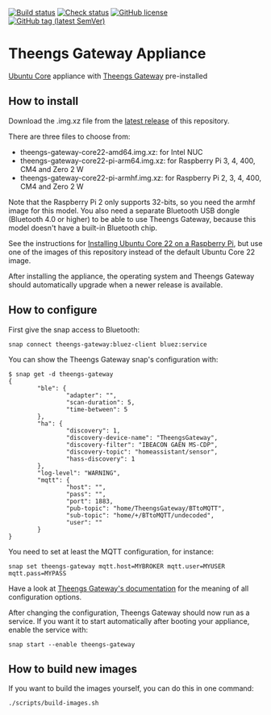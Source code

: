 [![Build status](https://github.com/theengs/gateway-appliance/workflows/Build/badge.svg)](https://github.com/theengs/gateway-appliance/actions)
[![Check status](https://github.com/theengs/gateway-appliance/workflows/Checks/badge.svg)](https://github.com/theengs/gateway-appliance/actions)
[![GitHub license](https://img.shields.io/github/license/theengs/gateway-appliance.svg)](https://github.com/theengs/gateway-appliance/blob/development/LICENSE)
[![GitHub tag (latest SemVer)](https://img.shields.io/github/v/tag/theengs/gateway-appliance?label=Theengs%20Gateway)](https://github.com/theengs/gateway-appliance/releases)

# Theengs Gateway Appliance
[Ubuntu Core](https://ubuntu.com/core) appliance with [Theengs Gateway](https://github.com/theengs/gateway) pre-installed 

## How to install
Download the .img.xz file from the [latest release](https://github.com/theengs/gateway-appliance/releases) of this repository.

There are three files to choose from:

* theengs-gateway-core22-amd64.img.xz: for Intel NUC
* theengs-gateway-core22-pi-arm64.img.xz: for Raspberry Pi 3, 4, 400, CM4 and Zero 2 W
* theengs-gateway-core22-pi-armhf.img.xz: for Raspberry Pi 2, 3, 4, 400, CM4 and Zero 2 W

Note that the Raspberry Pi 2 only supports 32-bits, so you need the armhf image for this model. You also need a separate Bluetooth USB dongle (Bluetooth 4.0 or higher) to be able to use Theengs Gateway, because this model doesn't have a built-in Bluetooth chip.

See the instructions for [Installing Ubuntu Core 22 on a Raspberry Pi](https://ubuntu.com/core/docs/install-raspberry-pi), but use one of the images of this repository instead of the default Ubuntu Core 22 image.

After installing the appliance, the operating system and Theengs Gateway should automatically upgrade when a newer release is available.

## How to configure

First give the snap access to Bluetooth:

```shell
snap connect theengs-gateway:bluez-client bluez:service
```

You can show the Theengs Gateway snap's configuration with:

```shell
$ snap get -d theengs-gateway
{
        "ble": {
                "adapter": "",
                "scan-duration": 5,
                "time-between": 5
        },
        "ha": {
                "discovery": 1,
                "discovery-device-name": "TheengsGateway",
                "discovery-filter": "IBEACON GAEN MS-CDP",
                "discovery-topic": "homeassistant/sensor",
                "hass-discovery": 1
        },
        "log-level": "WARNING",
        "mqtt": {
                "host": "",
                "pass": "",
                "port": 1883,
                "pub-topic": "home/TheengsGateway/BTtoMQTT",
                "sub-topic": "home/+/BTtoMQTT/undecoded",
                "user": ""
        }
}
```

You need to set at least the MQTT configuration, for instance:

```shell
snap set theengs-gateway mqtt.host=MYBROKER mqtt.user=MYUSER mqtt.pass=MYPASS
```

Have a look at [Theengs Gateway's documentation](https://gateway.theengs.io/use/use.html#details-options) for the meaning of all configuration options.

After changing the configuration, Theengs Gateway should now run as a service. If you want it to start automatically after booting your appliance, enable the service with:

```shell
snap start --enable theengs-gateway
```

## How to build new images
If you want to build the images yourself, you can do this in one command:

```
./scripts/build-images.sh
```
